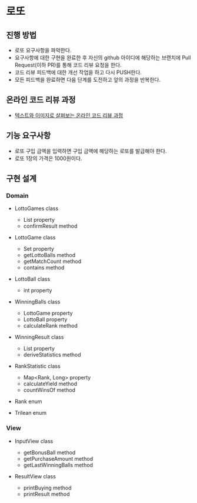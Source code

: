 # 로또
## 진행 방법
* 로또 요구사항을 파악한다.
* 요구사항에 대한 구현을 완료한 후 자신의 github 아이디에 해당하는 브랜치에 Pull Request(이하 PR)를 통해 코드 리뷰 요청을 한다.
* 코드 리뷰 피드백에 대한 개선 작업을 하고 다시 PUSH한다.
* 모든 피드백을 완료하면 다음 단계를 도전하고 앞의 과정을 반복한다.

## 온라인 코드 리뷰 과정
* [텍스트와 이미지로 살펴보는 온라인 코드 리뷰 과정](https://github.com/next-step/nextstep-docs/tree/master/codereview)

## 기능 요구사항
- 로또 구입 금액을 입력하면 구입 금액에 해당하는 로또를 발급해야 한다.
- 로또 1장의 가격은 1000원이다.

## 구현 설계

### Domain
- LottoGames class
  - List<LottoGame> property
  - confirmResult method
  
- LottoGame class
  - Set<LottoBall> property
  - getLottoBalls method
  - getMatchCount method
  - contains method
  
- LottoBall class 
  - int property

- WinningBalls class 
  - LottoGame property
  - LottoBall property
  - calculateRank method
  
- WinningResult class  
  - List<Rank> property
  - deriveStatistics method
  
- RankStatistic class
  - Map<Rank, Long> property
  - calculateYield method
  - countWinsOf method
  
- Rank enum

- Trilean enum

### View

- InputView class
  - getBonusBall method
  - getPurchaseAmount method
  - getLastWinningBalls method
  
- ResultView class
  - printBuying method
  - printResult method
